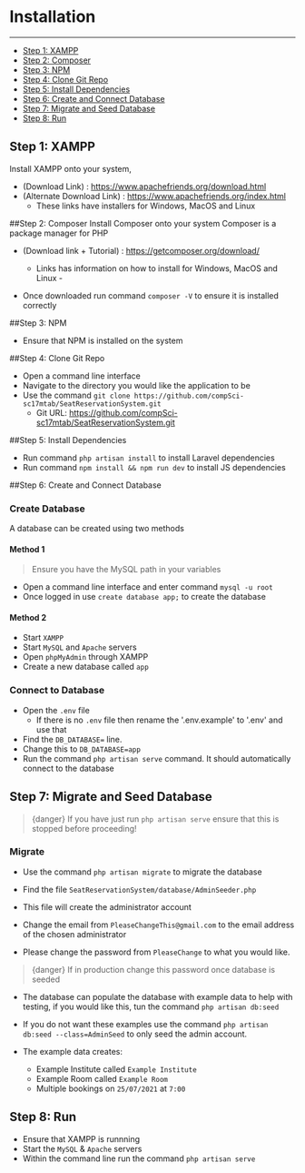 # Installation

---

- [Step 1: XAMPP](#section-1)
- [Step 2: Composer](#section-2)
- [Step 3: NPM](#section-3)
- [Step 4: Clone Git Repo](#section-4)
- [Step 5: Install Dependencies](#section-5)
- [Step 6: Create and Connect Database](#section-6)
- [Step 7: Migrate and Seed Database](#section-7)
- [Step 8: Run](#section-8)

<a name="section-1"></a>
## Step 1: XAMPP 
Install XAMPP onto your system, 
- (Download Link) : https://www.apachefriends.org/download.html
- (Alternate Download Link) : https://www.apachefriends.org/index.html
    - These links have installers for Windows, MacOS and Linux

<a name="section-2"></a>
##Step 2: Composer
Install Composer onto your system
Composer is a package manager for PHP 
- (Download link + Tutorial) : https://getcomposer.org/download/
    - Links has information on how to install for Windows, MacOS and Linux -

- Once downloaded run command  `composer -V` to ensure it is installed correctly

<a name="section-3"></a>
##Step 3: NPM 
- Ensure that NPM is installed on the system

<a name="section-4"></a>
##Step 4: Clone Git Repo
- Open a command line interface 
- Navigate to the directory you would like the application to be 
- Use the command `git clone https://github.com/compSci-sc17mtab/SeatReservationSystem.git`
    - Git URL: https://github.com/compSci-sc17mtab/SeatReservationSystem.git

<a name="section-5"></a>
##Step 5: Install Dependencies 
- Run command `php artisan install` to install Laravel dependencies
- Run command  `npm install && npm run dev` to install JS dependencies

<a name="section-6"></a>
##Step 6: Create and Connect Database
### Create Database
A database can be created using two methods 
#### Method 1 
> Ensure you have the MySQL path in your variables
- Open a command line interface and enter command  `mysql -u root`
- Once logged in use `create database app;` to create the database

#### Method 2 
- Start `XAMPP`
- Start `MySQL` and `Apache` servers
- Open `phpMyAdmin` through XAMPP
- Create a new database called `app`

### Connect to Database
- Open the `.env` file 
    - If there is no `.env` file then rename the '.env.example' to '.env' and use  that
- Find the `DB_DATABASE=` line. 
- Change this to `DB_DATABASE=app`
- Run the command `php artisan serve` command. It should automatically connect to the database

<a name="section-7"></a>
## Step 7: Migrate and Seed Database
> {danger}  If you have just run `php artisan serve` ensure that this is stopped before proceeding!

### Migrate 
- Use the command `php artisan migrate` to migrate the database

- Find the file `SeatReservationSystem/database/AdminSeeder.php`
- This file will create the administrator account 
- Change the email from `PleaseChangeThis@gmail.com` to the email address of the chosen administrator 
- Please change the password from `PleaseChange` to what you would like. 

> {danger} If in production change this password once database is seeded 


- The database can populate the database with example data to help with testing, if you would like this, tun the command  `php artisan db:seed`
- If you do not want these examples use the command `php artisan db:seed --class=AdminSeed` to only seed the admin account.  

- The example data creates:
    - Example Institute called `Example Institute`
    - Example Room called `Example Room`
    - Multiple bookings on `25/07/2021` at `7:00` 


<a name="section-8"></a>
## Step 8: Run 
- Ensure that XAMPP is runnning
- Start the `MySQL` & `Apache` servers
- Within the command line run the command `php artisan serve`
